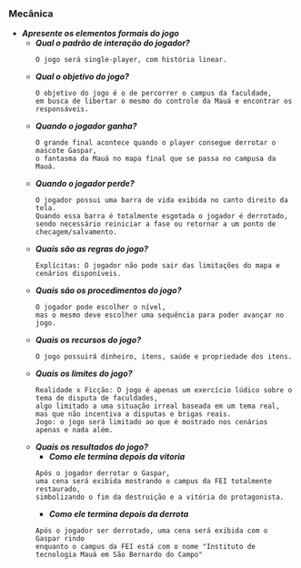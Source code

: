 ### Mecânica

- ***Apresente os elementos formais do jogo***
    - ***Qual o padrão de interação do jogador?***
      ```
      O jogo será single-player, com história linear.
      ```
    - ***Qual o objetivo do jogo?***
      ```
      O objetivo do jogo é o de percorrer o campus da faculdade,
      em busca de libertar o mesmo do controle da Mauá e encontrar os responsáveis.
      ```
    - ***Quando o jogador ganha?***
      ```
      O grande final acontece quando o player consegue derrotar o mascote Gaspar,
      o fantasma da Mauá no mapa final que se passa no campusa da Mauá.
      ```  
    - ***Quando o jogador perde?***
      ```
      O jogador possui uma barra de vida exibida no canto direito da tela.
      Quando essa barra é totalmente esgotada o jogador é derrotado,
      sendo necessário reiniciar a fase ou retornar a um ponto de checagem/salvamento. 
      ```
    - ***Quais são as regras do jogo?***
      ```
      Explícitas: O jogador não pode sair das limitações do mapa e cenários disponíveis.
      ```
    - ***Quais são os procedimentos do jogo?***
      ```
      O jogador pode escolher o nível,
      mas o mesmo deve escolher uma sequência para poder avançar no jogo.
      ```
    - ***Quais os recursos do jogo?***
      ```
      O jogo possuirá dinheiro, itens, saúde e propriedade dos itens.
      ```
    - ***Quais os limites do jogo?***
      ```
      Realidade x Ficção: O jogo é apenas um exercício lúdico sobre o tema de disputa de faculdades,
      algo limitado a uma situação irreal baseada em um tema real,
      mas que não incentiva a disputas e brigas reais.
      Jogo: o jogo será limitado ao que é mostrado nos cenários apenas e nada além.
      ```
    - ***Quais os resultados do jogo?***
        - ***Como ele termina depois da vitoria***
        ```
        Após o jogador derrotar o Gaspar,
        uma cena será exibida mostrando o campus da FEI totalmente restaurado,
        simbolizando o fim da destruição e a vitória do protagonista.
        ``` 
        - ***Como ele termina depois da derrota***
        ```
        Após o jogador ser derrotado, uma cena será exibida com o Gaspar rindo
        enquanto o campus da FEI está com o nome "Instituto de tecnologia Mauá em São Bernardo do Campo"
        ```
